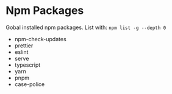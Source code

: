# Npm Packages

Gobal installed npm packages.
List with: `npm list -g --depth 0`

- npm-check-updates
- prettier
- eslint
- serve
- typescript
- yarn
- pnpm
- case-police
